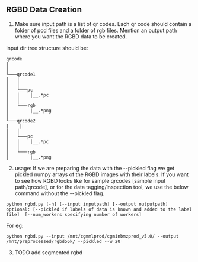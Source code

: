
**RGBD Data Creation**
---

1.  Make sure input path is a list of qr codes. Each qr code should contain a folder of pcd files and a folder of rgb files. Mention an output path where you want the RGBD data to be created.

input dir tree structure should be:
```
qrcode
│      
│
└───qrcode1
│   │   
│   │
│   └───pc
│   │    │__.*pc 
│   │     
│   └───rgb 
│        |__.*png
│   
└───qrcode2
|    │   
│   │
│   └───pc
│   │    │__.*pc 
│   │     
│   └───rgb 
│        |__.*png
```

2. usage: 
If we are preparing the data with the --pickled flag we get pickled numpy arrays of the RGBD images with their labels. If you want to see how RGBD looks like for sample qrcodes [sample input path/qrcode], or for the data tagging/inspection tool, we use the below command without the --pickled flag.

```
python rgbd.py [-h] [--input inputpath] [--output outputpath] optional: [--pickled if labels of data is known and added to the label file]  [--num_workers specifying number of workers]
```

For eg: 
```
python rgbd.py --input /mnt/cgmmlprod/cgminbmzprod_v5.0/ --output /mnt/preprocessed/rgbd56k/ --pickled --w 20
```

3. TODO add segmented rgbd



